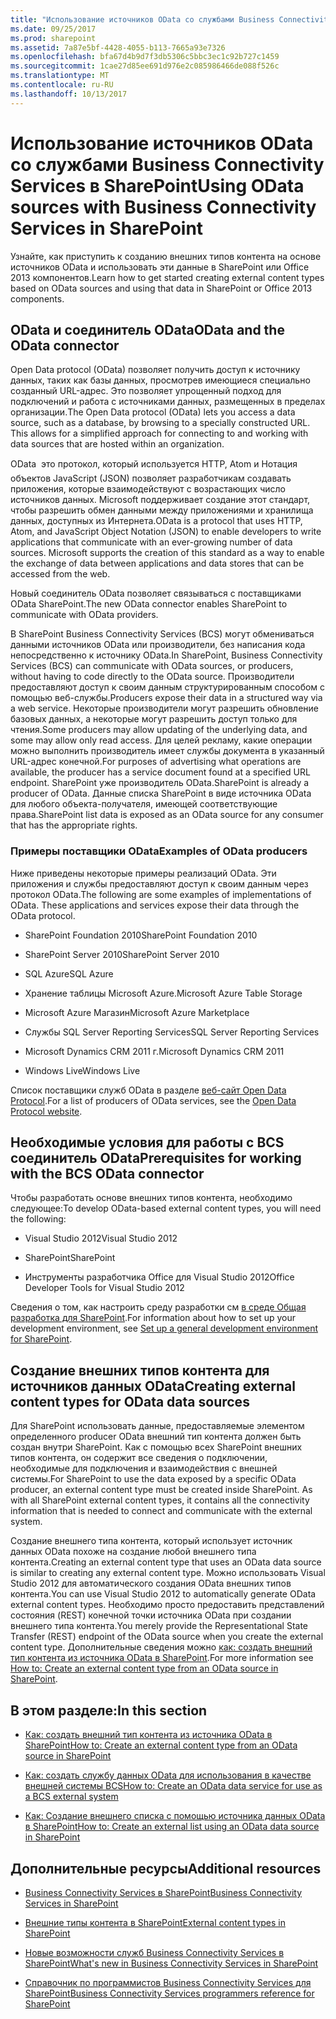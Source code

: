 ```yaml
---
title: "Использование источников OData со службами Business Connectivity Services в SharePoint"
ms.date: 09/25/2017
ms.prod: sharepoint
ms.assetid: 7a87e5bf-4428-4055-b113-7665a93e7326
ms.openlocfilehash: bfa67d4b9d7f3db5306c5bbc3ec1c92b727c1459
ms.sourcegitcommit: 1cae27d85ee691d976e2c085986466de088f526c
ms.translationtype: MT
ms.contentlocale: ru-RU
ms.lasthandoff: 10/13/2017
---
```

# <a name="using-odata-sources-with-business-connectivity-services-in-sharepoint"></a><span data-ttu-id="56cee-102">Использование источников OData со службами Business Connectivity Services в SharePoint</span><span class="sxs-lookup"><span data-stu-id="56cee-102">Using OData sources with Business Connectivity Services in SharePoint</span></span>
<span data-ttu-id="56cee-103">Узнайте, как приступить к созданию внешних типов контента на основе источников OData и использовать эти данные в SharePoint или Office 2013 компонентов.</span><span class="sxs-lookup"><span data-stu-id="56cee-103">Learn how to get started creating external content types based on OData sources and using that data in SharePoint or Office 2013 components.</span></span>
## <a name="odata-and-the-odata-connector"></a><span data-ttu-id="56cee-104">OData и соединитель OData</span><span class="sxs-lookup"><span data-stu-id="56cee-104">OData and the OData connector</span></span>
<span data-ttu-id="56cee-105"><a name="SP15getstartedOdata_whatisodata"> </a></span><span class="sxs-lookup"><span data-stu-id="56cee-105"></span></span>

<span data-ttu-id="56cee-p101">Open Data protocol (OData) позволяет получить доступ к источнику данных, таких как базы данных, просмотрев имеющиеся специально созданный URL-адрес. Это позволяет упрощенный подход для подключений и работа с источниками данных, размещенных в пределах организации.</span><span class="sxs-lookup"><span data-stu-id="56cee-p101">The Open Data protocol (OData) lets you access a data source, such as a database, by browsing to a specially constructed URL. This allows for a simplified approach for connecting to and working with data sources that are hosted within an organization.</span></span> 
  
    
    
<span data-ttu-id="56cee-p102">OData  это протокол, который используется HTTP, Atom и Нотация объектов JavaScript (JSON) позволяет разработчикам создавать приложения, которые взаимодействуют с возрастающих число источников данных. Microsoft поддерживает создание этот стандарт, чтобы разрешить обмен данными между приложениями и хранилища данных, доступных из Интернета.</span><span class="sxs-lookup"><span data-stu-id="56cee-p102">OData is a protocol that uses HTTP, Atom, and JavaScript Object Notation (JSON) to enable developers to write applications that communicate with an ever-growing number of data sources. Microsoft supports the creation of this standard as a way to enable the exchange of data between applications and data stores that can be accessed from the web.</span></span>
  
    
    
<span data-ttu-id="56cee-110">Новый соединитель OData позволяет связываться с поставщиками OData SharePoint.</span><span class="sxs-lookup"><span data-stu-id="56cee-110">The new OData connector enables SharePoint to communicate with OData providers.</span></span>
  
    
    
<span data-ttu-id="56cee-111">В SharePoint Business Connectivity Services (BCS) могут обмениваться данными источников OData или производители, без написания кода непосредственно к источнику OData.</span><span class="sxs-lookup"><span data-stu-id="56cee-111">In SharePoint, Business Connectivity Services (BCS) can communicate with OData sources, or producers, without having to code directly to the OData source.</span></span> <span data-ttu-id="56cee-112">Производители предоставляют доступ к своим данным структурированным способом с помощью веб-службы.</span><span class="sxs-lookup"><span data-stu-id="56cee-112">Producers expose their data in a structured way via a web service.</span></span> <span data-ttu-id="56cee-113">Некоторые производители могут разрешить обновление базовых данных, а некоторые могут разрешить доступ только для чтения.</span><span class="sxs-lookup"><span data-stu-id="56cee-113">Some producers may allow updating of the underlying data, and some may allow only read access.</span></span> <span data-ttu-id="56cee-114">Для целей рекламу, какие операции можно выполнить производитель имеет службы документа в указанный URL-адрес конечной.</span><span class="sxs-lookup"><span data-stu-id="56cee-114">For purposes of advertising what operations are available, the producer has a service document found at a specified URL endpoint.</span></span> <span data-ttu-id="56cee-115">SharePoint уже производитель OData.</span><span class="sxs-lookup"><span data-stu-id="56cee-115">SharePoint is already a producer of OData.</span></span> <span data-ttu-id="56cee-116">Данные списка SharePoint в виде источника OData для любого объекта-получателя, имеющей соответствующие права.</span><span class="sxs-lookup"><span data-stu-id="56cee-116">SharePoint list data is exposed as an OData source for any consumer that has the appropriate rights.</span></span>
  
    
    

### <a name="examples-of-odata-producers"></a><span data-ttu-id="56cee-117">Примеры поставщики OData</span><span class="sxs-lookup"><span data-stu-id="56cee-117">Examples of OData producers</span></span>
<span data-ttu-id="56cee-118"><a name="ExamplesOfODataProducers"> </a></span><span class="sxs-lookup"><span data-stu-id="56cee-118"></span></span>

<span data-ttu-id="56cee-p104">Ниже приведены некоторые примеры реализаций OData. Эти приложения и службы предоставляют доступ к своим данным через протокол OData.</span><span class="sxs-lookup"><span data-stu-id="56cee-p104">The following are some examples of implementations of OData. These applications and services expose their data through the OData protocol.</span></span>
  
    
    

- <span data-ttu-id="56cee-121">SharePoint Foundation 2010</span><span class="sxs-lookup"><span data-stu-id="56cee-121">SharePoint Foundation 2010</span></span>
    
  
- <span data-ttu-id="56cee-122">SharePoint Server 2010</span><span class="sxs-lookup"><span data-stu-id="56cee-122">SharePoint Server 2010</span></span>
    
  
- <span data-ttu-id="56cee-123">SQL Azure</span><span class="sxs-lookup"><span data-stu-id="56cee-123">SQL Azure</span></span>
    
  
- <span data-ttu-id="56cee-124">Хранение таблицы Microsoft Azure.</span><span class="sxs-lookup"><span data-stu-id="56cee-124">Microsoft Azure Table Storage</span></span>
    
  
- <span data-ttu-id="56cee-125">Microsoft Azure Магазин</span><span class="sxs-lookup"><span data-stu-id="56cee-125">Microsoft Azure Marketplace</span></span>
    
  
-  <span data-ttu-id="56cee-126">Службы SQL Server Reporting Services</span><span class="sxs-lookup"><span data-stu-id="56cee-126">SQL Server Reporting Services</span></span>
    
  
- <span data-ttu-id="56cee-127">Microsoft Dynamics CRM 2011 г.</span><span class="sxs-lookup"><span data-stu-id="56cee-127">Microsoft Dynamics CRM 2011</span></span>
    
  
- <span data-ttu-id="56cee-128">Windows Live</span><span class="sxs-lookup"><span data-stu-id="56cee-128">Windows Live</span></span>
    
  
<span data-ttu-id="56cee-129">Список поставщики служб OData в разделе  [веб-сайт Open Data Protocol](http://www.odata.org/ecosystem).</span><span class="sxs-lookup"><span data-stu-id="56cee-129">For a list of producers of OData services, see the  [Open Data Protocol website](http://www.odata.org/ecosystem).</span></span>
  
    
    

## <a name="prerequisites-for-working-with-the-bcs-odata-connector"></a><span data-ttu-id="56cee-130">Необходимые условия для работы с BCS соединитель OData</span><span class="sxs-lookup"><span data-stu-id="56cee-130">Prerequisites for working with the BCS OData connector</span></span>
<span data-ttu-id="56cee-131"><a name="SP15GetstartedOdata_prereq"> </a></span><span class="sxs-lookup"><span data-stu-id="56cee-131"></span></span>

<span data-ttu-id="56cee-132">Чтобы разработать основе внешних типов контента, необходимо следующее:</span><span class="sxs-lookup"><span data-stu-id="56cee-132">To develop OData-based external content types, you will need the following:</span></span>
  
    
    

- <span data-ttu-id="56cee-133">Visual Studio 2012</span><span class="sxs-lookup"><span data-stu-id="56cee-133">Visual Studio 2012</span></span>
    
  
- <span data-ttu-id="56cee-134">SharePoint</span><span class="sxs-lookup"><span data-stu-id="56cee-134">SharePoint</span></span>
    
  
- <span data-ttu-id="56cee-135">Инструменты разработчика Office для Visual Studio 2012</span><span class="sxs-lookup"><span data-stu-id="56cee-135">Office Developer Tools for Visual Studio 2012</span></span>
    
  
<span data-ttu-id="56cee-136">Сведения о том, как настроить среду разработки см [в среде Общая разработка для SharePoint](set-up-a-general-development-environment-for-sharepoint.md).</span><span class="sxs-lookup"><span data-stu-id="56cee-136">For information about how to set up your development environment, see  [Set up a general development environment for SharePoint](set-up-a-general-development-environment-for-sharepoint.md).</span></span>
  
    
    

## <a name="creating-external-content-types-for-odata-data-sources"></a><span data-ttu-id="56cee-137">Создание внешних типов контента для источников данных OData</span><span class="sxs-lookup"><span data-stu-id="56cee-137">Creating external content types for OData data sources</span></span>
<span data-ttu-id="56cee-138"><a name="SP15GetstartedOdata_creatingECT"> </a></span><span class="sxs-lookup"><span data-stu-id="56cee-138"></span></span>

<span data-ttu-id="56cee-p105">Для SharePoint использовать данные, предоставляемые элементом определенного producer OData внешний тип контента должен быть создан внутри SharePoint. Как с помощью всех SharePoint внешних типов контента, он содержит все сведения о подключении, необходимые для подключения и взаимодействия с внешней системы.</span><span class="sxs-lookup"><span data-stu-id="56cee-p105">For SharePoint to use the data exposed by a specific OData producer, an external content type must be created inside SharePoint. As with all SharePoint external content types, it contains all the connectivity information that is needed to connect and communicate with the external system.</span></span>
  
    
    
<span data-ttu-id="56cee-141">Создание внешнего типа контента, который использует источник данных OData похоже на создание любой внешнего типа контента.</span><span class="sxs-lookup"><span data-stu-id="56cee-141">Creating an external content type that uses an OData data source is similar to creating any external content type.</span></span> <span data-ttu-id="56cee-142">Можно использовать Visual Studio 2012 для автоматического создания OData внешних типов контента.</span><span class="sxs-lookup"><span data-stu-id="56cee-142">You can use Visual Studio 2012 to automatically generate OData external content types.</span></span> <span data-ttu-id="56cee-143">Необходимо просто предоставить представлений состояния (REST) конечной точки источника OData при создании внешнего типа контента.</span><span class="sxs-lookup"><span data-stu-id="56cee-143">You merely provide the Representational State Transfer (REST) endpoint of the OData source when you create the external content type.</span></span> <span data-ttu-id="56cee-144">Дополнительные сведения можно [как: создать внешний тип контента из источника OData в SharePoint](how-to-create-an-external-content-type-from-an-odata-source-in-sharepoint.md).</span><span class="sxs-lookup"><span data-stu-id="56cee-144">For more information see  [How to: Create an external content type from an OData source in SharePoint](how-to-create-an-external-content-type-from-an-odata-source-in-sharepoint.md).</span></span>
  
    
    

## <a name="in-this-section"></a><span data-ttu-id="56cee-145">В этом разделе:</span><span class="sxs-lookup"><span data-stu-id="56cee-145">In this section</span></span>
<span data-ttu-id="56cee-146"><a name="SP15GetstartedOdata_inthissect"> </a></span><span class="sxs-lookup"><span data-stu-id="56cee-146"></span></span>


-  [<span data-ttu-id="56cee-147">Как: создать внешний тип контента из источника OData в SharePoint</span><span class="sxs-lookup"><span data-stu-id="56cee-147">How to: Create an external content type from an OData source in SharePoint</span></span>](how-to-create-an-external-content-type-from-an-odata-source-in-sharepoint.md)
    
  
-  [<span data-ttu-id="56cee-148">Как: создать службу данных OData для использования в качестве внешней системы BCS</span><span class="sxs-lookup"><span data-stu-id="56cee-148">How to: Create an OData data service for use as a BCS external system</span></span>](how-to-create-an-odata-data-service-for-use-as-a-bcs-external-system.md)
    
  
-  [<span data-ttu-id="56cee-149">Как: Создание внешнего списка с помощью источника данных OData в SharePoint</span><span class="sxs-lookup"><span data-stu-id="56cee-149">How to: Create an external list using an OData data source in SharePoint</span></span>](how-to-create-an-external-list-using-an-odata-data-source-in-sharepoint.md)
    
  

## <a name="additional-resources"></a><span data-ttu-id="56cee-150">Дополнительные ресурсы</span><span class="sxs-lookup"><span data-stu-id="56cee-150">Additional resources</span></span>
<span data-ttu-id="56cee-151"><a name="SP15GetstartedOdata_addres"> </a></span><span class="sxs-lookup"><span data-stu-id="56cee-151"></span></span>


-  [<span data-ttu-id="56cee-152">Business Connectivity Services в SharePoint</span><span class="sxs-lookup"><span data-stu-id="56cee-152">Business Connectivity Services in SharePoint</span></span>](business-connectivity-services-in-sharepoint.md)
    
  
-  [<span data-ttu-id="56cee-153">Внешние типы контента в SharePoint</span><span class="sxs-lookup"><span data-stu-id="56cee-153">External content types in SharePoint</span></span>](external-content-types-in-sharepoint.md)
    
  
-  [<span data-ttu-id="56cee-154">Новые возможности служб Business Connectivity Services в SharePoint</span><span class="sxs-lookup"><span data-stu-id="56cee-154">What's new in Business Connectivity Services in SharePoint</span></span>](what-s-new-in-business-connectivity-services-in-sharepoint.md)
    
  
-  [<span data-ttu-id="56cee-155">Справочник по программистов Business Connectivity Services для SharePoint</span><span class="sxs-lookup"><span data-stu-id="56cee-155">Business Connectivity Services programmers reference for SharePoint</span></span>](business-connectivity-services-programmers-reference-for-sharepoint.md)
    
  

